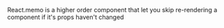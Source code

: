 React.memo is a higher order component that let you skip re-rendering a component if it's props haven't changed
